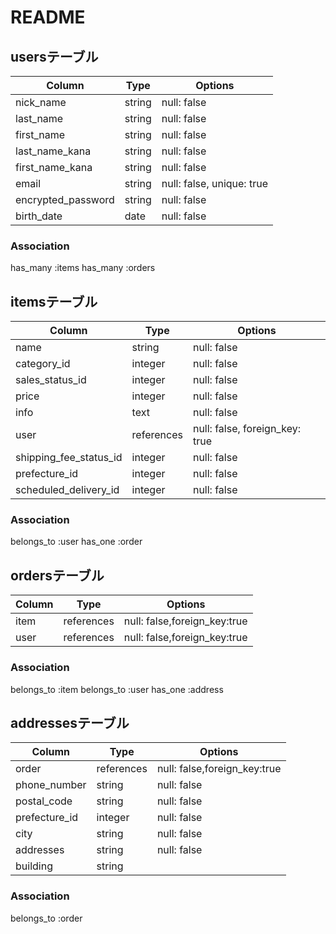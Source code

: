 # README

## usersテーブル

|Column              |Type       |Options                    |
|--------------------|-----------|---------------------------|
|nick_name           |string     |null: false                |
|last_name           |string     |null: false                |
|first_name          |string     |null: false                |
|last_name_kana      |string     |null: false                |
|first_name_kana     |string     |null: false                |
|email               |string     |null: false, unique: true  |
|encrypted_password  |string     |null: false                |
|birth_date          |date       |null: false                |

### Association
has_many :items
has_many :orders

## itemsテーブル

|Column                |Type       |Options                        |
|----------------------|-----------|-------------------------------|
|name                  |string     |null: false                    |
|category_id           |integer    |null: false                    |
|sales_status_id       |integer    |null: false                    |
|price                 |integer    |null: false                    |
|info                  |text       |null: false                    |
|user                  |references |null: false, foreign_key: true |
|shipping_fee_status_id|integer    |null: false                    |
|prefecture_id         |integer    |null: false                    |
|scheduled_delivery_id |integer    |null: false                    |



### Association
belongs_to :user
has_one :order

## ordersテーブル

|Column              |Type       |Options                         |
|--------------------|-----------|--------------------------------|
|item                |references |null: false,foreign_key:true    |
|user                |references |null: false,foreign_key:true    |

### Association
belongs_to :item
belongs_to :user
has_one :address

## addressesテーブル

|Column              |Type       |Options                        |
|--------------------|-----------|-------------------------------|
|order               |references |null: false,foreign_key:true   |
|phone_number        |string     |null: false                    |
|postal_code         |string     |null: false                    |
|prefecture_id       |integer    |null: false                    |
|city                |string     |null: false                    |
|addresses           |string     |null: false                    |
|building            |string     |                               |

### Association
belongs_to :order

